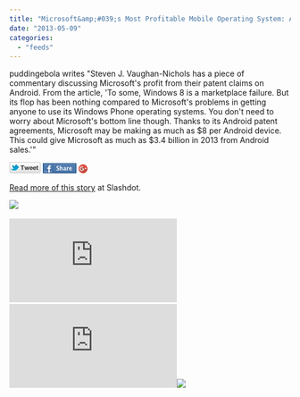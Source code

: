 ```yaml
---
title: "Microsoft&amp;#039;s Most Profitable Mobile Operating System: Android"
date: "2013-05-09"
categories: 
  - "feeds"
---
```


puddingebola writes "Steven J. Vaughan-Nichols has a piece of commentary discussing Microsoft's profit from their patent claims on Android. From the article, 'To some, Windows 8 is a marketplace failure. But its flop has been nothing compared to Microsoft's problems in getting anyone to use its Windows Phone operating systems. You don't need to worry about Microsoft's bottom line though. Thanks to its Android patent agreements, Microsoft may be making as much as $8 per Android device. This could give Microsoft as much as $3.4 billion in 2013 from Android sales.'"

[![](images/twitter_icon_large.png)](http://twitter.com/home?status=Microsoft's+Most+Profitable+Mobile+Operating+System%3A+Android%3A+http%3A%2F%2Fbit.ly%2F1932D5G) [![](images/facebook_icon_large.png)](http://www.facebook.com/sharer.php?u=http%3A%2F%2Fnews.slashdot.org%2Fstory%2F13%2F05%2F09%2F1333222%2Fmicrosofts-most-profitable-mobile-operating-system-android%3Futm_source%3Dslashdot%26utm_medium%3Dfacebook) [![Share on Google+](images/gplus-16.png)](http://plus.google.com/share?url=http://news.slashdot.org/story/13/05/09/1333222/microsofts-most-profitable-mobile-operating-system-android?utm_source=slashdot&utm_medium=googleplus)

[Read more of this story](http://news.slashdot.org/story/13/05/09/1333222/microsofts-most-profitable-mobile-operating-system-android?utm_source=rss1.0moreanon&utm_medium=feed) at Slashdot.

![](images/mf.gif)  
  
[![](http://da.feedsportal.com/r/165663791326/u/49/f/647410/c/35028/s/2bb5d8f7/a2.img)](http://da.feedsportal.com/r/165663791326/u/49/f/647410/c/35028/s/2bb5d8f7/a2.htm)![](http://pi.feedsportal.com/r/165663791326/u/49/f/647410/c/35028/s/2bb5d8f7/a2t.img)![](http://feeds.feedburner.com/~r/Slashdot/slashdot/~4/kJBNsfwotec)
